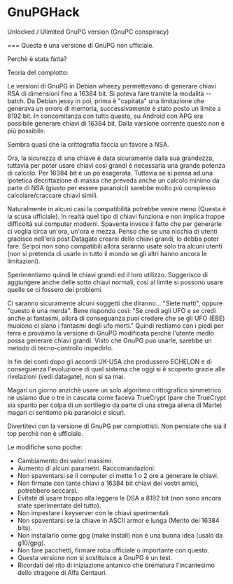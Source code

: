 # GnuPGHack
Unlocked / Ulimited GnuPG version (GnuPC conspiracy)

===
Questa è una versione di GnuPG non ufficiale.

Perchè è stata fatta?

Teoria del complotto:

Le versioni di GnuPG in Debian wheezy permettevano di generare chiavi RSA di dimensioni fino a 16384 bit.
Si poteva fare tramite la modalità --batch.
Da Debian jessy in poi, prima è "capitata" una limitazione che generava un errore di memoria, successivamente è stato posto un limite a 8192 bit.
In concomitanza con tutto questo, su Android con APG era possibile generare chiavi di 16384 bit. Dalla varsione corrente questo non è più possibile.

Sembra quasi che la crittografia faccia un favore a NSA.

Ora, la sicurezza di una chiave è data sicuramente dalla sua grandezza, tuttavia per poter usare chiavi così grandi è necessaria una grande potenza di calcolo. Per 16384 bit è un po esagerata. Tuttavia se si pensa ad una ipotetica decrittazione di massa che preveda anche un calcolo minimo da parte di NSA (giusto per essere paranoici) sarebbe molto più complesso calcolare/craccare chiavi simili.

Naturalmente in alcuni casi la compatibilità potrebbe venire meno (Questa è la scusa ufficiale).
In realtà quel tipo di chiavi funziona e non implica troppe difficoltà sui computer moderni.
Spaventa invece il fatto che per generarle ci voglia circa un'ora, un'ora e mezza.
Penso che se una nicchia di utenti gradisce nell'era post Datagate crearsi delle chiavi grandi, lo debba poter fare.
Se poi non sono compatibili allora saranno usate solo tra alcuni utenti (non si pretenda di usarle in tutto il mondo se gli altri hanno ancora le limitazioni).

Sperimentiamo quindi le chiavi grandi ed il loro utilizzo.
Suggerisco di aggiungere anche delle sotto chiavi normali, così al limite si possono usare quelle se ci fossero dei problemi.

Ci saranno sicuramente alcuni soggetti che diranno... "Siete matti", oppure "questo è una merda". Bene rispondo così:
"Se credi agli UFO e se credi anche ai fantasmi, allora di conseguanza puoi credere che se gli UFO (EBE) muoiono ci siano i fantasmi degli ufo morti."
Quindi restiamo con i piedi per terra e provaimo la versione di GnuPG modificata perchè l'utente medio possa generare chiavi grandi.
Visto che GnuPG puo usarle, sarebbe un metodo di tecno-controllo impedirlo.

In fin dei conti dopo gli accordi UK-USA che produssero ECHELON e di conseguenza l'evoluzione di quel sistema che oggi si è scoperto grazie alle rivelazioni (vedi datagate), non si sa mai.

Magari un giorno anzichè usare un solo algoritmo crittografico simmetrico ne usiamo due o tre in cascata come faceva TrueCrypt (pare che TrueCrypt sia sparito per colpa di un sortilegio da parte di una strega aliena di Marte) magari ci sentiamo più paranoici e sicuri.

Divertitevi con la versione di GnuPG per complottisti.
Non pensiate che sia il top perchè non è ufficiale.

Le modifiche sono poche:
* Cambiamento dei valori massimi.
* Aumento di alcuni parametri.
Raccomandazioni:
* Non spaventarsi se il computer ci mette 1 o 2 ore a generare le chiavi.
* Non firmate con tante chiavi a 16384 bit chiavi dei vostri amici, potrebbero seccarsi.
* Evitate di usare troppo alla leggera le DSA a 8192 bit (non sono ancora state sperimentate del tutto).
* Non impestare i keyserver con le chiavi sperimentali.
* Non spaventarsi se la chiave in ASCII armor e lunga (Merito dei 16384 bits).
* Non installarlo come gpg (make install) non è una buona idea (usalo da g10/gpg).
* Non fare pacchetti, firmare roba ufficiale o importante con questo.
* Questa versione non si sostituisce a GnuPG è un test.
* Ricordati del rito di iniziazione antanico che brematura l'incantesimo dello stragone di Alfa Centauri.


